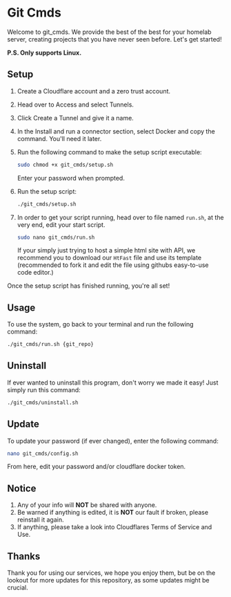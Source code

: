 # Git Cmds

Welcome to git_cmds. We provide the best of the best for your homelab server, creating projects that you have never seen before. Let's get started!

**P.S. Only supports Linux.**

## Setup

1. Create a Cloudflare account and a zero trust account.
2. Head over to Access and select Tunnels.
3. Click Create a Tunnel and give it a name.
4. In the Install and run a connector section, select Docker and copy the command. You'll need it later.
5. Run the following command to make the setup script executable:

    ```bash
    sudo chmod +x git_cmds/setup.sh
    ```

    Enter your password when prompted.

6. Run the setup script:

    ```bash
    ./git_cmds/setup.sh
    ```

7. In order to get your script running, head over to file named `run.sh`, at the very end, edit your start script.

     ```bash
    sudo nano git_cmds/run.sh
    ```

    If your simply just trying to host a simple html site with API, we recommend you to download our `HtFast` file and use its template (recommended to fork it and edit the file using githubs easy-to-use code editor.)

Once the setup script has finished running, you're all set!

## Usage

To use the system, go back to your terminal and run the following command:

```bash
./git_cmds/run.sh {git_repo}
```

## Uninstall

If ever wanted to uninstall this program, don't worry we made it easy! Just simply run this command:

```bash
./git_cmds/uninstall.sh
```

## Update

To update your password (if ever changed), enter the following command:

```bash
nano git_cmds/config.sh
```

From here, edit your password and/or cloudflare docker token.

## Notice

1. Any of your info will **NOT** be shared with anyone.
2. Be warned if anything is edited, it is **NOT** our fault if broken, please reinstall it again.
3. If anything, please take a look into Cloudflares Terms of Service and Use.

## Thanks

Thank you for using our services, we hope you enjoy them, but be on the lookout for more updates for this repository, as some updates might be crucial.